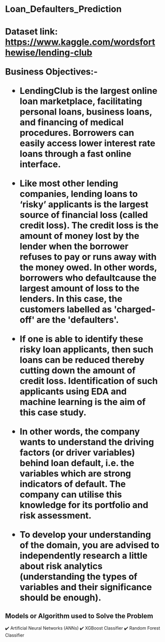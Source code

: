 <h1>Loan_Defaulters_Prediction <h1>

Dataset link: <a href>https://www.kaggle.com/wordsforthewise/lending-club

Business Objectives:- <br>

* LendingClub is the largest online loan marketplace, facilitating personal loans, business loans, and financing of medical procedures. Borrowers can easily access lower interest rate loans through a fast online interface.

* Like most other lending companies, lending loans to ‘risky’ applicants is the largest source of financial loss (called credit loss). The credit loss is the amount of money lost by the lender when the borrower refuses to pay or runs away with the money owed. In other words, borrowers who defaultcause the largest amount of loss to the lenders. In this case, the customers labelled as 'charged-off' are the 'defaulters'.

* If one is able to identify these risky loan applicants, then such loans can be reduced thereby cutting down the amount of credit loss. Identification of such applicants using EDA and machine learning is the aim of this case study.

* In other words, the company wants to understand the driving factors (or driver variables) behind loan default, i.e. the variables which are strong indicators of default. The company can utilise this knowledge for its portfolio and risk assessment.

* To develop your understanding of the domain, you are advised to independently research a little about risk analytics (understanding the types of variables and their significance should be enough).

<h2> Models or Algorithm used to Solve the Problem</h2>

✔️ Artificial Neural Networks (ANNs)
✔️ XGBoost Classifier
✔️ Random Forest Classifier




